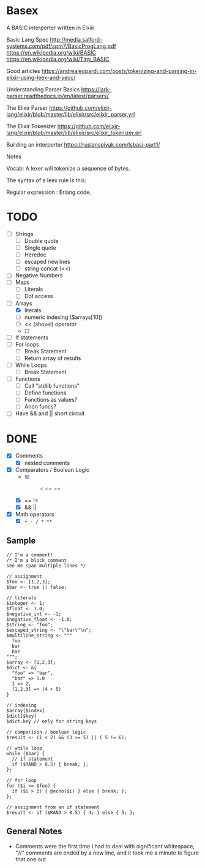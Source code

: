 # Basex

A BASIC interperter written in Elxiir

Basic Lang Spec
http://media.salford-systems.com/pdf/spm7/BasicProgLang.pdf
https://en.wikipedia.org/wiki/BASIC
https://en.wikipedia.org/wiki/Tiny_BASIC

Good articles
https://andrealeopardi.com/posts/tokenizing-and-parsing-in-elixir-using-leex-and-yecc/

Understanding Parser Basics
https://lark-parser.readthedocs.io/en/latest/parsers/

The Elixir Parser
https://github.com/elixir-lang/elixir/blob/master/lib/elixir/src/elixir_parser.yrl

The Elixir Tokenizer
https://github.com/elixir-lang/elixir/blob/master/lib/elixir/src/elixir_tokenizer.erl

Building an interperter
https://ruslanspivak.com/lsbasi-part1/

Notes

Vocab:
A lexer will tokenize a sequence of bytes.

The syntax of a leex rule is this:

Regular expression : Erlang code.

# TODO

- [ ] Strings
  - [ ] Double quote
  - [ ] Single quote
  - [ ] Heredoc
  - [ ] escaped newlines
  - [ ] string concat (<<)
- [ ] Negative Numbers
- [ ] Maps
  - [ ] Literals
  - [ ] Dot access
- [ ] Arrays
  - [x] literals
  - [ ] numeric indexing ($arrays[10])
  - [ ] << (shovel) operator
  - [ ]
- [ ] If statements
- [ ] For loops
  - [ ] Break Statement
  - [ ] Return array of results
- [ ] While Loops
  - [ ] Break Statement
- [ ] Functions
  - [ ] Call "stdlib functions"
  - [ ] Define functions
  - [ ] Functions as values?
  - [ ] Anon funcs?
- [ ] Have && and || short circuit

# DONE

- [x] Comments
  - [x] nested comments
- [x] Comparators / Boolean Logic
  - [x] > < <= >=
  - [x] == !=
  - [x] && ||
- [x] Math operators
  - [x] `+ - / * **`

## Sample

```grantscript
// I'm a comment!
/* I'm a block comment
see me span multiple lines */

// assignment
$foo <- [1,2,3];
$bar <- true || false;

// literals
$integer <- 1;
$float <- 1.0;
$negative_int <- -1;
$negative_float <- -1.0;
$string <- "foo";
$escaped_string <- "\"bar\"\n";
$multiline_string <- """
  foo
  bar
  baz
""";
$array <- [1,2,3];
$dict <- &{
  "foo" => "bar",
  "baz" => 1.0
  1 => 2,
  [1,2,3] => (4 + 5)
}

// indexing
$array[$index]
$dict[$key]
$dict.key // only for string keys

// comparison / boolean logic
$result <- (1 < 2) && (3 >= 5) || ( 5 != 6);

// while loop
while ($bar) {
  // if statement
  if ($RAND > 0.5) { break; };
};

// for loop
for ($i <= $foo) {
  if ($i > 2) { @echo($i) } else { break; };
};

// assignment from an if statement
$result <- if ($RAND > 0.5) { 4; } else { 5; };
```

## General Notes

- Comments were the first time I had to deal with significant whitespace, "//" comments are ended by a new line, and it took me a minute to figure that one out 

